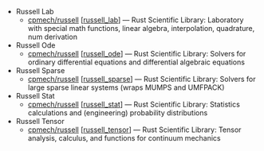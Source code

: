* Russell Lab
  * [cpmech/russell](https://github.com/cpmech/russell) [[russell_lab](https://crates.io/crates/russell_lab)] — Rust Scientific Library: Laboratory with special math functions, linear algebra, interpolation, quadrature, num derivation
* Russell Ode
  * [cpmech/russell](https://github.com/cpmech/russell) [[russell_ode](https://crates.io/crates/russell_ode)] — Rust Scientific Library: Solvers for ordinary differential equations and differential algebraic equations
* Russell Sparse
  * [cpmech/russell](https://github.com/cpmech/russell) [[russell_sparse](https://crates.io/crates/russell_sparse)] — Rust Scientific Library: Solvers for large sparse linear systems (wraps MUMPS and UMFPACK)
* Russell Stat
  * [cpmech/russell](https://github.com/cpmech/russell) [[russell_stat](https://crates.io/crates/russell_stat)] — Rust Scientific Library: Statistics calculations and (engineering) probability distributions
* Russell Tensor
  * [cpmech/russell](https://github.com/cpmech/russell) [[russell_tensor](https://crates.io/crates/russell_tensor)] — Rust Scientific Library: Tensor analysis, calculus, and functions for continuum mechanics

